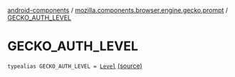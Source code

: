 [android-components](../index.md) / [mozilla.components.browser.engine.gecko.prompt](index.md) / [GECKO_AUTH_LEVEL](./-g-e-c-k-o_-a-u-t-h_-l-e-v-e-l.md)

# GECKO_AUTH_LEVEL

`typealias GECKO_AUTH_LEVEL = `[`Level`](https://mozilla.github.io/geckoview/javadoc/mozilla-central/org/mozilla/geckoview/GeckoSession/PromptDelegate/AuthPrompt/AuthOptions/Level.html) [(source)](https://github.com/mozilla-mobile/android-components/blob/master/components/browser/engine-gecko-beta/src/main/java/mozilla/components/browser/engine/gecko/prompt/GeckoPromptDelegate.kt#L40)